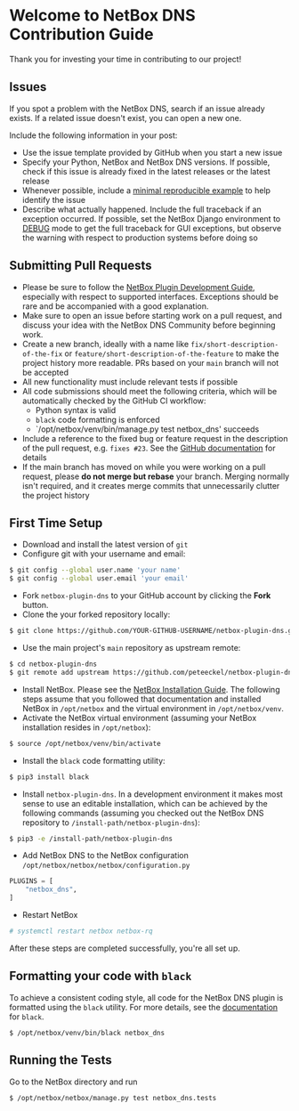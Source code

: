 # Welcome to NetBox DNS Contribution Guide

Thank you for investing your time in contributing to our project!

## Issues

If you spot a problem with the NetBox DNS, search if an issue already exists. If a related issue doesn't exist, you can open a new one.

Include the following information in your post:

* Use the issue template provided by GitHub when you start a new issue
* Specify your Python, NetBox and NetBox DNS versions. If possible, check if this issue is already fixed in the latest releases or the latest release
* Whenever possible, include a [minimal reproducible example](https://stackoverflow.com/help/minimal-reproducible-example) to help identify the issue
* Describe what actually happened. Include the full traceback if an exception occurred. If possible, set the NetBox Django environment to [DEBUG](https://demo.netbox.dev/static/docs/configuration/optional-settings/#debug) mode to get the full traceback for GUI exceptions, but observe the warning with respect to production systems before doing so

## Submitting Pull Requests

* Please be sure to follow the [NetBox Plugin Development Guide](https://netbox.readthedocs.io/en/stable/plugins/development/), especially with respect to supported interfaces. Exceptions should be rare and be accompanied with a good explanation.
* Make sure to open an issue before starting work on a pull request, and discuss your idea with the NetBox DNS Community before beginning work.
* Create a new branch, ideally with a name like `fix/short-description-of-the-fix` or `feature/short-description-of-the-feature` to make the project history more readable. PRs based on your `main` branch will not be accepted
* All new functionality must include relevant tests if possible
* All code submissions should meet the following criteria, which will be automatically checked by the GitHub CI workflow:
    * Python syntax is valid
    * `black` code formatting is enforced
    * `/opt/netbox/venv/bin/manage.py test netbox_dns' succeeds
* Include a reference to the fixed bug or feature request in the description of the pull request, e.g. `fixes #23`. See the [GitHub documentation](https://docs.github.com/en/get-started/writing-on-github/working-with-advanced-formatting/using-keywords-in-issues-and-pull-requests) for details
* If the main branch has moved on while you were working on a pull request, please __do not merge but rebase__ your branch. Merging normally isn't required, and it creates merge commits that unnecessarily clutter the project history

## First Time Setup

* Download and install the latest version of `git`
* Configure git with your username and email:

```bash
$ git config --global user.name 'your name'
$ git config --global user.email 'your email'
```

* Fork `netbox-plugin-dns` to your GitHub account by clicking the __Fork__ button.
* Clone the your forked repository locally:

```bash
$ git clone https://github.com/YOUR-GITHUB-USERNAME/netbox-plugin-dns.git
```

* Use the main project's `main` repository as upstream remote:

```bash
$ cd netbox-plugin-dns
$ git remote add upstream https://github.com/peteeckel/netbox-plugin-dns.git
```

* Install NetBox. Please see the [NetBox Installation Guide](https://github.com/netbox-community/netbox/blob/develop/docs/installation/index.md). The following steps assume that you followed that documentation and installed NetBox in `/opt/netbox` and the virtual environment in `/opt/netbox/venv`.
* Activate the NetBox virtual environment (assuming your NetBox installation resides in `/opt/netbox`): 

```bash
$ source /opt/netbox/venv/bin/activate
```

* Install the `black` code formatting utility:

```bash
$ pip3 install black
```

* Install `netbox-plugin-dns`. In a development environment it makes most sense to use an editable installation, which can be achieved by the following commands (assuming you checked out the NetBox DNS repository to `/install-path/netbox-plugin-dns`):

```bash
$ pip3 -e /install-path/netbox-plugin-dns

```

* Add NetBox DNS to the NetBox configuration `/opt/netbox/netbox/netbox/configuration.py`

```python
PLUGINS = [
    "netbox_dns",
]
```

* Restart NetBox

```bash
# systemctl restart netbox netbox-rq
```

After these steps are completed successfully, you're all set up.

## Formatting your code with `black`
To achieve a consistent coding style, all code for the NetBox DNS plugin is formatted using the `black` utility. For more details, see the [documentation](https://black.readthedocs.io/en/stable/index.html) for `black`.

```
$ /opt/netbox/venv/bin/black netbox_dns
```

## Running the Tests

Go to the NetBox directory and run

```bash
$ /opt/netbox/netbox/manage.py test netbox_dns.tests
```
